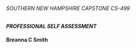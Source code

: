 ###### SOUTHERN NEW HAMPSHIRE CAPSTONE CS-499 


####  *PROFESSIONAL SELF ASSESSMENT*
#### Breanna C Smith

